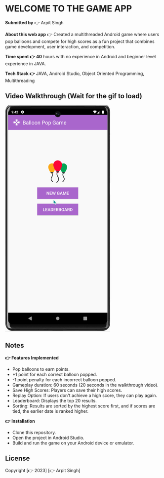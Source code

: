 # WELCOME TO THE GAME APP

**Submitted by** 👉 Arpit Singh

**About this web app** 👉 Created a multithreaded Android game where users pop balloons and compete for high scores as a fun project that combines game development, user interaction, and competition.

**Time spent 👉 40** hours with no experience in Android and beginner level experience in JAVA.

**Tech Stack 👉** JAVA, Android Studio, Object Oriented Programming, Multithreading

## Video Walkthrough (Wait for the gif to load)

<img src='https://github.com/singharpt/the-game-app-in-android/blob/main/android-game-gif.gif' title='Android Game Walkthrough' width='' alt='Video Walkthrough' />

## Notes

 **👉 Features Implemented**
 
- Pop balloons to earn points.
- +1 point for each correct balloon popped.
- -1 point penalty for each incorrect balloon popped.
- Gameplay duration: 60 seconds (20 seconds in the walkthrough video).
- Save High Scores: Players can save their high scores.
- Replay Option: If users don't achieve a high score, they can play again.
- Leaderboard: Displays the top 20 results.
- Sorting: Results are sorted by the highest score first, and if scores are tied, the earlier date is ranked higher.

**👉 Installation**

- Clone this repository.
- Open the project in Android Studio.
- Build and run the game on your Android device or emulator.

## License

Copyright [👉 2023] [👉 Arpit Singh]
